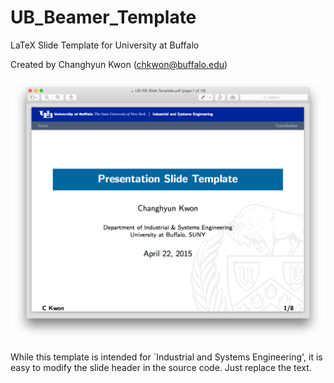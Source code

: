 # UB_Beamer_Template
LaTeX Slide Template for University at Buffalo

Created by Changhyun Kwon (chkwon@buffalo.edu)


<img src="Screenshot.png" width="600">


While this template is intended for `Industrial and Systems Engineering', it is easy to modify the slide header in the source code. Just replace the text.
